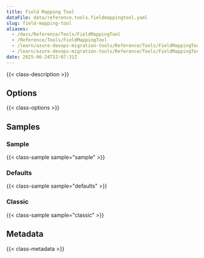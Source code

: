 ```yaml
---
title: Field Mapping Tool
dataFile: data/reference.tools.fieldmappingtool.yaml
slug: field-mapping-tool
aliases:
  - /docs/Reference/Tools/FieldMappingTool
  - /Reference/Tools/FieldMappingTool
  - /learn/azure-devops-migration-tools/Reference/Tools/FieldMappingTool
  - /learn/azure-devops-migration-tools/Reference/Tools/FieldMappingTool/index.md
date: 2025-06-24T12:07:31Z
---
```


{{< class-description >}}

## Options

{{< class-options >}}

## Samples

### Sample

{{< class-sample sample="sample" >}}

### Defaults

{{< class-sample sample="defaults" >}}

### Classic

{{< class-sample sample="classic" >}}

## Metadata

{{< class-metadata >}}
